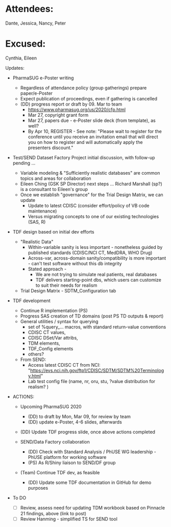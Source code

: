 # Attendees:
Dante, Jessica, Nancy, Peter

# Excused:
Cynthia, Eileen

Updates:

* PharmaSUG e-Poster writing
  * Regardless of attendance policy (group gatherings) prepare paper/e-Poster
  * Expect publication of proceedings, even if gathering is cancelled
  * (DD) progress report or draft by 09. Mar to team
    * https://www.pharmasug.org/us/2020/cfp.html
    * Mar 27, copyright grant form
    * Mar 27, papers due - e-Poster slide deck (from template), as well?
    * By Apr 10, REGISTER - See note: "Please wait to register for the conference until you receive an invitation email that will direct you on how to register and will automatically apply the presenters discount."

* Test/SEND Dataset Factory Project initial discussion, with follow-up pending ... 
  * Variable modeling & "Sufficiently realistic databases" are common topics and areas for collaboration
  * Eileen Ching (GSK SP Director) next steps ... Richard Marshall (sp?) is a consultant to Eileen's group
  * Once we establish "governance" for the Trial Design Matrix, we can update
    * Update to latest CDISC (consider effort/policy of VB code maintenance)
    * Versus migrating concepts to one of our existing technologies (SAS, R)

* TDF design based on initial dev efforts
  * "Realistic Data"
    * Within-variable sanity is less important - nonetheless guided by published standards (CDISC/NCI CT, MedDRA, WHO Drug)
    * Across-var, across-domain sanity/compatibility is more important - can't test software without this db integrity
    * Stated approach - 
      * We are not trying to simulate real patients, real databases
      * TDF delivers starting-point dbs, which users can customize to suit their needs for realism
  * Trial Design Matrix - SDTM_Configuration tab

* TDF development
  * Continue R implementation (PS)
  * Progress SAS creation of TD domains (post PS TD outputs & report)
  * General utilities / syntax for querying
    * set of %query_... macros, with standard return-value conventions
    *  CDISC CT values, 
    * CDISC DSet/Var attribs, 
    * TDM elements, 
    * TDF_Config elements
    * others?
  * From SEND:
    * Access latest CDISC CT from NCI: "https://evs.nci.nih.gov/ftp1/CDISC/SDTM/SDTM%20Terminology.html" 
    * Lab test config file (name, nr, oru, stu, ?value distribution for realism? )


* ACTIONS:
  * Upcoming PharmaSUG 2020
    * (DD) to draft by Mon, Mar 09, for review by team
    * (DD) update e-Poster, 4-6 slides, afterwards

  * (DD) Update TDF progress slide, once above actions completed

  * SEND/Data Factory collaboration
    * (DD) Check with Standard Analysis / PhUSE WG leadership - PhUSE platform for working software
    * (PS) As R/Shiny liaison to SEND/DF group
  
  * (Team) Continue TDF dev, as feasible
    * (DD) Update some TDF documentation in GitHub for demo purposes

* To DO
  * [ ] Review, assess need for updating TDM workbook based on Pinnacle 21 findings, above (link to post)
  * [ ] Review Hanming - simplified TS for SEND tool
